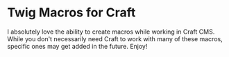 # Twig Macros for Craft

I absolutely love the ability to create macros while working in Craft CMS. While you don't necessarily need Craft to work with many of these macros, specific ones may get added in the future. Enjoy!
